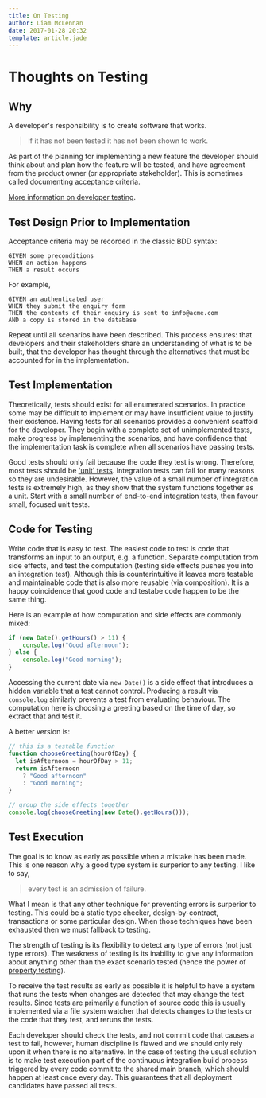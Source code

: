 ```yaml
---
title: On Testing
author: Liam McLennan
date: 2017-01-28 20:32
template: article.jade
---
```


Thoughts on Testing
===================

Why
---

A developer's responsibility is to create software that works. 

> If it has not been tested it has not been shown to work. 

As part of the planning for implementing a new feature the developer should think about and plan how the feature will be tested, and have agreement from the product owner (or appropriate stakeholder). This is sometimes called documenting acceptance criteria.

[More information on developer testing](http://web.archive.org/web/20130729213428id_/http://itc.conversationsnetwork.org/shows/detail301.html).

Test Design Prior to Implementation
----------------------

Acceptance criteria may be recorded in the classic BDD syntax:

```gherkin
GIVEN some preconditions
WHEN an action happens
THEN a result occurs
```

For example,

```gherkin
GIVEN an authenticated user
WHEN they submit the enquiry form
THEN the contents of their enquiry is sent to info@acme.com
AND a copy is stored in the database
```

Repeat until all scenarios have been described. This process ensures: that developers and their stakeholders share an understanding of what is to be built, that the developer has thought through the alternatives that must be accounted for in the implementation. 

Test Implementation
------------------

Theoretically, tests should exist for all enumerated scenarios. In practice some may be difficult to implement or may have insufficient value to justify their existence. Having tests for all scenarios provides a convenient scaffold for the developer. They begin with a complete set of unimplemented tests, make progress by implementing the scenarios, and have confidence that the implementation task is complete when all scenarios have passing tests. 

Good tests should only fail because the code they test is wrong. Therefore, most tests should be ['unit' tests](http://withouttheloop.com/articles/2013-04-07-unit-tests/). Integration tests can fail for many reasons so they are undesirable. However, the value of a small number of integration tests is extremely high, as they show that the system functions together as a unit. Start with a small number of end-to-end integration tests, then favour small, focused unit tests. 

Code for Testing
---------------

Write code that is easy to test. The easiest code to test is code that transforms an input to an output, e.g. a function. Separate computation from side effects, and test the computation (testing side effects pushes you into an integration test). Although this is counterintuitive it leaves more testable and maintainable code that is also more reusable (via composition). It is a happy coincidence that good code and testabe code happen to be the same thing.

Here is an example of how computation and side effects are commonly mixed:

```javascript
if (new Date().getHours() > 11) {
    console.log("Good afternoon");
} else {
    console.log("Good morning");
}
```

Accessing the current date via `new Date()` is a side effect that introduces a hidden variable that a test cannot control. Producing a result via `console.log` similarly prevents a test from evaluating behaviour. The computation here is choosing a greeting based on the time of day, so extract that and test it.

A better version is:

```javascript
// this is a testable function
function chooseGreeting(hourOfDay) {
  let isAfternoon = hourOfDay > 11;
  return isAfternoon 
    ? "Good afternoon"
    : "Good morning";    
}

// group the side effects together
console.log(chooseGreeting(new Date().getHours()));
``` 

Test Execution
-------------

The goal is to know as early as possible when a mistake has been made. This is one reason why a good type system is surperior to any testing. I like to say,

> every test is an admission of failure.

What I mean is that any other technique for preventing errors is surperior to testing. This could be a static type checker, design-by-contract, transactions or some particular design. When those techniques have been exhausted then we must fallback to testing. 

The strength of testing is its flexibility to detect any type of errors (not just type errors). The weakness of testing is its inability to give any information about anything other than the exact scenario tested (hence the power of [property testing](https://en.wikipedia.org/wiki/QuickCheck)). 

To receive the test results as early as possible it is helpful to have a system that runs the tests when changes are detected that may change the test results. Since tests are primarily a function of source code this is usually implemented via a file system watcher that detects changes to the tests or the code that they test, and reruns the tests. 

Each developer should check the tests, and not commit code that causes a test to fail, however, human discipline is flawed and we should only rely upon it when there is no alternative. In the case of testing the usual solution is to make test execution part of the continuous integration build process triggered by every code commit to the shared main branch, which should happen at least once every day. This guarantees that all deployment candidates have passed all tests. 



